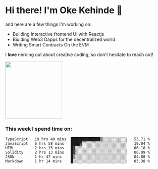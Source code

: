 # Hi there! I'm Oke Kehinde :cowboy_hat_face:

and here are a few things I'm working on:

- Building Interactive frontend UI with Reactjs
- Biulding Web3 Dapps for the decentralized world
- Writing Smart Contracts On the EVM

I **love** nerding out about creative coding, so don't hesitate to reach out!


<img height="180em" src="https://github-readme-stats.vercel.app/api?username=okeken&show_icons=true&hide_border=true&&count_private=true&include_all_commits=true" />

### This week I spend time on:

<!--START_SECTION:waka-->

```text
TypeScript   19 hrs 40 mins  █████████████▒░░░░░░░░░░░   53.71 %
JavaScript   6 hrs 58 mins   ████▓░░░░░░░░░░░░░░░░░░░░   19.04 %
HTML         2 hrs 15 mins   █▓░░░░░░░░░░░░░░░░░░░░░░░   06.18 %
Solidity     2 hrs 13 mins   █▓░░░░░░░░░░░░░░░░░░░░░░░   06.09 %
JSON         1 hr 47 mins    █▒░░░░░░░░░░░░░░░░░░░░░░░   04.88 %
Markdown     1 hr 14 mins    █░░░░░░░░░░░░░░░░░░░░░░░░   03.38 %
```

<!--END_SECTION:waka-->

